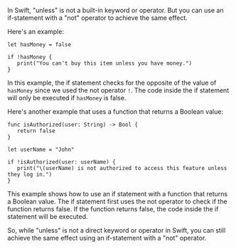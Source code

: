 In Swift, "unless" is not a built-in keyword or operator. But you can use an if-statement with a "not" operator to achieve the same effect. 

Here's an example: 

```
let hasMoney = false

if !hasMoney {
   print("You can't buy this item unless you have money.")
}
```

In this example, the if statement checks for the opposite of the value of `hasMoney` since we used the not operator `!`. The code inside the if statement will only be executed if `hasMoney` is false.

Here's another example that uses a function that returns a Boolean value:

```
func isAuthorized(user: String) -> Bool {
   return false
}

let userName = "John"

if !isAuthorized(user: userName) {
   print("\(userName) is not authorized to access this feature unless they log in.")
}
```

This example shows how to use an if statement with a function that returns a Boolean value. The if statement first uses the not operator to check if the function returns false. If the function returns false, the code inside the if statement will be executed.

So, while "unless" is not a direct keyword or operator in Swift, you can still achieve the same effect using an if-statement with a "not" operator.